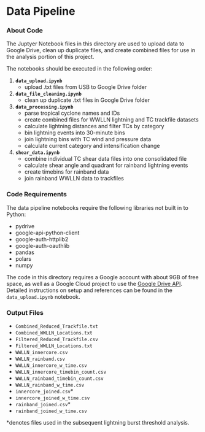 # Data Pipeline

### About Code
The Juptyer Notebook files in this directory are used to upload data to Google Drive, clean up duplicate files, and create combined files for use in the analysis portion of this project.

The notebooks should be executed in the following order:
1. **`data_upload.ipynb`**
    - upload .txt files from USB to Google Drive folder
2. **`data_file_cleaning.ipynb`**
    - clean up duplicate .txt files in Google Drive folder
3. **`data_processing.ipynb`**
    - parse tropical cyclone names and IDs
    - create combined files for WWLLN lightning and TC trackfile datasets
    - calculate lightning distances and filter TCs by category
    - bin lightning events into 30-minute bins
    - join lightning bins with TC wind and pressure data
    - calculate current category and intensification change
4. **`shear_data.ipynb`**
    - combine individual TC shear data files into one consolidated file
    - calculate shear angle and quadrant for rainband lightning events
    - create timebins for rainband data
    - join rainband WWLLN data to trackfiles

### Code Requirements
The data pipeline notebooks require the following libraries not built in to Python:
- pydrive
- google-api-python-client
- google-auth-httplib2
- google-auth-oauthlib
- pandas
- polars
- numpy

The code in this directory requires a Google account with about 9GB of free space, as well as a Google Cloud project to use the [Google Drive API](https://developers.google.com/drive/api/guides/about-sdk). Detailed instructions on setup and references can be found in the `data_upload.ipynb` notebook.

### Output Files
- `Combined_Reduced_Trackfile.txt`
- `Combined_WWLLN_Locations.txt`
- `Filtered_Reduced_Trackfile.csv`
- `Filtered_WWLLN_Locations.txt`
- `WWLLN_innercore.csv`
- `WWLLN_rainband.csv`
- `WWLLN_innercore_w_time.csv`
- `WWLLN_innercore_timebin_count.csv`
- `WWLLN_rainband_timebin_count.csv`
- `WWLLN_rainband_w_time.csv`
- `innercore_joined.csv`*
- `innercore_joined_w_time.csv`
- `rainband_joined.csv`*
- `rainband_joined_w_time.csv`

*denotes files used in the subsequent lightning burst threshold analysis.
